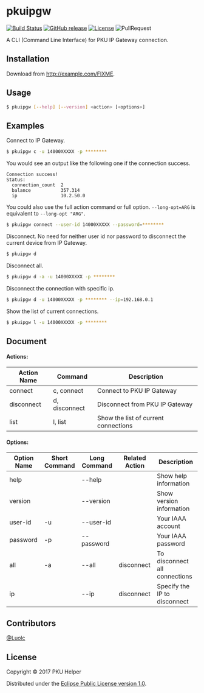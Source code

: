 # pkuipgw

[![Build Status](https://api.travis-ci.org/PKUHelper/pkuipgw.svg?branch=master)](https://travis-ci.org/PKUHelper/pkuipgw) [![GitHub release](https://img.shields.io/github/release/PKUHelper/pkuipgw.svg)](/PKUHelper/pkuipgw/releases/latest) [![License](https://img.shields.io/badge/License-EPL%201.0-blue.svg)](LICENSE) ![PullRequest](https://img.shields.io/badge/PRs-welcome-brightgreen.svg)

A CLI (Command Line Interface) for PKU IP Gateway connection.

## Installation

Download from http://example.com/FIXME.

## Usage
```bash
$ pkuipgw [--help] [--version] <action> [<options>]
```

## Examples

Connect to IP Gateway.
```bash
$ pkuipgw c -u 14000XXXXX -p ********
```

You would see an output like the following one if the connection success.
```text
Connection success!
Status:
  connection_count  2
  balance           357.314
  ip                10.2.50.0
```

You could also use the full action command or full option. `--long-opt=ARG` is equivalent to `--long-opt "ARG"`. 
```bash
$ pkuipgw connect --user-id 14000XXXXX --password=********
```

Disconnect. No need for neither user id nor password to disconnect the current device from IP Gateway.
```bash
$ pkuipgw d
```
Disconnect all.
```bash
$ pkuipgw d -a -u 14000XXXXX -p ********
```

Disconnect the connection with specific ip.
```bash
$ pkuipgw d -u 14000XXXXX -p ******** --ip=192.168.0.1
```

Show the list of current connections.
```bash
$ pkuipgw l -u 14000XXXXX -p ********
```

## Document

#### Actions:

| Action Name | Command | Description |
| --- | --- | --- |
| connect | c, connect | Connect to PKU IP Gateway |
| disconnect | d, disconnect | Disconnect from PKU IP Gateway |
| list | l, list | Show the list of current connections |

#### Options:

| Option Name | Short Command | Long Command | Related Action | Description |
| --- | --- | --- | --- | --- |
| help | | --help | | Show help information |
| version | | --version | | Show version information |
| user-id | -u | --user-id | | Your IAAA account |
| password | -p | --password | | Your IAAA password |
| all | -a | --all | disconnect | To disconnect all connections |
| ip | | --ip | disconnect | Specify the IP to disconnect |

## Contributors

[@Luolc](https://github.com/Luolc)

## License

Copyright © 2017 PKU Helper

Distributed under the [Eclipse Public License version 1.0](LICENSE).
